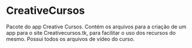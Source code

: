 # CreativeCursos

Pacote do app Creative Cursos. Contém os arquivos para a criação de um app para o site Creativecursos.tk, 
para facilitar o uso dos recursos do mesmo. Possui todos os arquivos de vídeo do curso.
